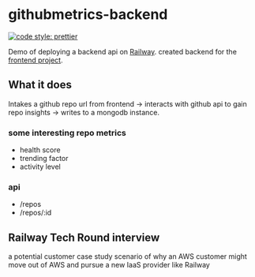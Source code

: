 # githubmetrics-backend
[![code style: prettier](https://img.shields.io/badge/code_style-prettier-ff69b4.svg?style=flat-square)](https://github.com/prettier/prettier)

Demo of deploying a backend api on [Railway](https://railway.com). created backend for the [frontend project](https://github.com/erclm/githubmetrics-frontend).  

## What it does
Intakes a github repo url from frontend -> interacts with github api to gain repo insights -> writes to a mongodb instance.

### some interesting repo metrics
- health score
- trending factor
- activity level

### api
- /repos
- /repos/:id

## Railway Tech Round interview
a potential customer case study scenario of why an AWS customer might move out of AWS and pursue a new IaaS provider like Railway

